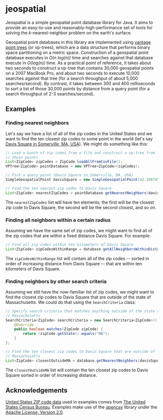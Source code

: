 # jeospatial

Jeospatial is a simple geospatial point database library for Java. It aims to provide an easy-to-use and reasonably-high-performance set of tools for solving the _k_-nearest-neighbor problem on the earth's surface.

Geospatial point databases in this library are implemented using [vantage point trees](http://pnylab.com/pny/papers/vptree/main.html) (or vp-trees), which are a data structure that performs binary space partitioning on a metric space. Construction of a geospatial point database executes in _O(n log(n))_ time and searches against that database execute in _O(log(n))_ time. As a practical point of reference, it takes about two seconds to construct a vp-tree that contains 30,000 geospatial points on a 2007 MacBook Pro, and about two seconds to execute 10,000 searches against that tree (for a search throughput of about 5,000 searches/second). By contrast, it takes between 300 and 400 milliseconds to sort a list of those 30,000 points by distance from a query point (for a search throughput of 2-3 searches/second).

## Examples

### Finding nearest neighbors

Let's say we have a list of all of the zip codes in the United States and we want to find the ten closest zip codes to some point in the world (let's say [Davis Square in Somerville, MA, USA](http://maps.google.com/maps?q=Davis+Square,+Somerville,+MA&hl=en&sll=42.39358,-71.116902&sspn=0.010824,0.017509&oq=Davis+Square,+Somer&t=w&hnear=Davis+Square,+Somerville,+Middlesex,+Massachusetts&z=15)). We might do something like this:

```java
// Load a bunch of zip codes from a file and construct a vp-tree from
// those points
List<ZipCode> zipCodes = ZipCode.loadAllFromCsvFile();
VPTree<ZipCode> pointDatabase = new VPTree<ZipCode>(zipCodes);

// Pick a query point (Davis Square in Somerville, MA, USA)
SimpleGeospatialPoint davisSquare = new SimpleGeospatialPoint(42.396745, -71.122479);

// Find the ten nearest zip codes to Davis Square
List<ZipCode> nearestZipCodes = pointDatabase.getNearestNeighbors(davisSquare, 10);
```

The `nearestZipCodes` list will have ten elements; the first will be the closest zip code to Davis Square, the second will be the second closest, and so on.

### Finding all neighbors within a certain radius

Assuming we have the same set of zip codes, we might want to find all of the zip codes that are within a fixed distance Davis Square. For example:

```java
// Find all zip codes within ten kilometers of Davis Square
List<ZipCode> zipCodesWithinRange = database.getAllNeighborsWithinDistance(davisSquare, 10 * 1000);
```

The `zipCodesWithinRange` list will contain all of the zip codes -- sorted in order of increasing distance from Davis Square -- that are within ten kilometers of Davis Square.

### Finding neighbors by other search criteria

Assuming we still have the now-familiar list of zip codes, we might want to find the closest zip codes to Davis Square that are outside of the state of Massachusetts. We could do that using the `SearchCriteria` class:

```java
// Specify search criteria that matches anything outside of the state of
// Massachusetts
SearchCriteria<ZipCode> searchCriteria = new SearchCriteria<ZipCode>() {
    @Override
    public boolean matches(ZipCode zipCode) {
        return !zipCode.getState().equals("MA");
    }
};

// Find the ten closest zip codes to Davis Square that are outside of
// Massachusetts
List<ZipCode> closestOutsideMA = database.getNearestNeighbors(davisSquare, 10, searchCriteria);
```

The `closestOutsideMA` list will contain the ten closest zip codes to Davis Square sorted in order of increasing distance.

Acknowledgements
----------------

[United States ZIP code data](http://www.census.gov/tiger/tms/gazetteer/zips.txt) used in examples comes from [The United States Census Bureau](http://www.census.gov/). Examples make use of the [opencsv](http://opencsv.sourceforge.net/) library under the [Apache License, Version 2.0](http://www.apache.org/licenses/LICENSE-2.0).